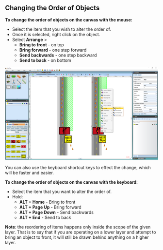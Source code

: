## Changing the Order of Objects

**To change the order of objects on the canvas with the mouse:**

 - Select the item that you wish to alter the order of.
 - Once it is selected, right click on the object.
 - Select **Arrange** > 
    - **Bring to front** - on top
    - **Bring forward** - one step forward
    - **Send backwards** - one step backward
    - **Send to back** - on bottom

![Order_Change](./assets/Order_Change.png)



You can also use the keyboard shortcut keys to effect the change, which will be faster and easier.

**To change the order of objects on the canvas with the keyboard:**

 - Select the item that you want to alter the order of.
 - Hold:
    - **ALT + Home** - Bring to front
    - **ALT + Page Up** - Bring forward
    - **ALT + Page Down** - Send backwards
    - **ALT + End** - Send to back

**Note**: the reordering of items happens only inside the scope of the given layer. That is to say that if you are operating on a lower layer and attempt to bring an object to front, it will still be drawn behind anything on a higher layer.